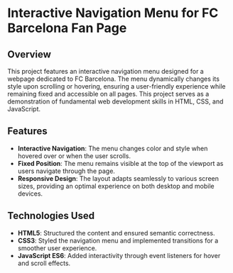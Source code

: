 # Interactive Navigation Menu for FC Barcelona Fan Page

## Overview
This project features an interactive navigation menu designed for a webpage dedicated to FC Barcelona. The menu dynamically changes its style upon scrolling or hovering, ensuring a user-friendly experience while remaining fixed and accessible on all pages. This project serves as a demonstration of fundamental web development skills in HTML, CSS, and JavaScript.

## Features
- **Interactive Navigation**: The menu changes color and style when hovered over or when the user scrolls.
- **Fixed Position**: The menu remains visible at the top of the viewport as users navigate through the page.
- **Responsive Design**: The layout adapts seamlessly to various screen sizes, providing an optimal experience on both desktop and mobile devices.

## Technologies Used
- **HTML5**: Structured the content and ensured semantic correctness.
- **CSS3**: Styled the navigation menu and implemented transitions for a smoother user experience.
- **JavaScript ES6**: Added interactivity through event listeners for hover and scroll effects.

